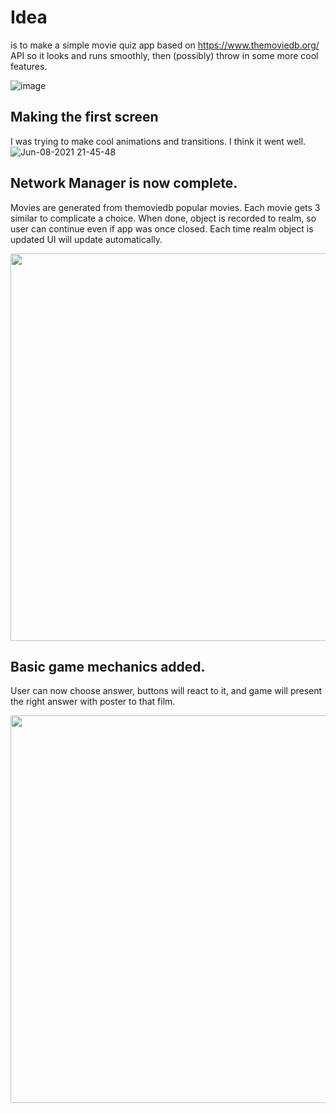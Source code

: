 # Idea
is to make a simple movie quiz app based on https://www.themoviedb.org/ API so it looks and runs smoothly, then (possibly) throw in some more cool features.

![image](https://user-images.githubusercontent.com/29929897/120940314-4cbb6900-c725-11eb-9598-9320a47ab78d.png)

## Making the first screen
I was trying to make cool animations and transitions. I think it went well.
![Jun-08-2021 21-45-48](https://user-images.githubusercontent.com/29929897/121240366-e9efdc00-c8a2-11eb-92b4-da3aa943b8f9.gif)

## Network Manager is now complete. 
Movies are generated from themoviedb popular movies. Each movie gets 3 similar to complicate a choice. When done, object is recorded to realm, so user can continue even if app was once closed. Each time realm object is updated UI will update automatically.

<img src="https://user-images.githubusercontent.com/29929897/121979007-0653b300-cd92-11eb-8106-0435d054e2ea.jpg" height="620">

## Basic game mechanics added.
User can now choose answer, buttons will react to it, and game will present the right answer with poster to that film.

<img src="https://user-images.githubusercontent.com/29929897/123083210-8334fb80-d428-11eb-8c3c-48a0f1b77766.gif" height="620">
